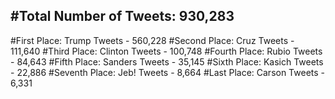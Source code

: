 #Total Number of Tweets: 930,283 
---
#First Place: Trump Tweets - 560,228
#Second Place: Cruz Tweets - 111,640
#Third Place: Clinton Tweets - 100,748
#Fourth Place: Rubio Tweets - 84,643
#Fifth Place: Sanders Tweets - 35,145
#Sixth Place: Kasich Tweets - 22,886
#Seventh Place: Jeb! Tweets - 8,664
#Last Place: Carson Tweets - 6,331
